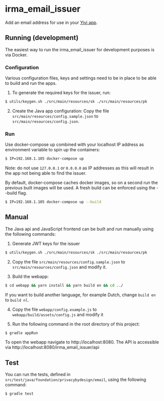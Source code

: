 
# irma_email_issuer

Add an email address for use in your [Yivi app](https://github.com/privacybydesign/irmamobile).

## Running (development)
The easiest way to run the irma_email_issuer for development purposes is via Docker.

### Configuration
Various configuration files, keys and settings need to be in place to be able to build and run the apps.

1. To generate the required keys for the issuer, run:
```bash
$ utils/keygen.sh ./src/main/resources/sk ./src/main/resources/pk
```

2. Create the Java app configuration:
Copy the file `src/main/resources/config.sample.json` to `src/main/resources/config.json`.

### Run
Use docker-compose up combined with your localhost IP address as environment variable to spin up the containers:
```bash
$ IP=192.168.1.105 docker-compose up
```
Note: do not use `127.0.0.1` or `0.0.0.0` as IP addresses as this will result in the app not being able to find the issuer.

By default, docker-compose caches docker images, so on a second run the previous built images will be used. A fresh build can be enforced using the --build flag.
```bash
$ IP=192.168.1.105 docker-compose up --build
```

## Manual
The Java api and JavaScript frontend can be built and run manually using the following commands:

1. Generate JWT keys for the issuer
```bash
$ utils/keygen.sh ./src/main/resources/sk ./src/main/resources/pk
```

2. Copy the file `src/main/resources/config.sample.json` to `src/main/resources/config.json` and modify it.

3. Build the webapp:
```bash
$ cd webapp && yarn install && yarn build en && cd ../
```
If you want to build another language, for example Dutch, change `build en` to `build nl`.

4. Copy the file `webapp/config.example.js` to `webapp/build/assets/config.js` and modify it 

5. Run the following command in the root directory of this project:
```bash
$ gradle appRun
```

To open the webapp navigate to http://localhost:8080. The API is accessible via http://localhost:8080/irma_email_issuer/api

## Test
You can run the tests, defined in `src/test/java/foundation/privacybydesign/email`, using the following command:
```bash
$ gradle test
```
